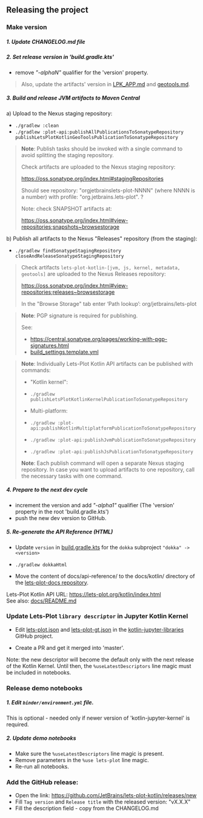 ## Releasing the project

### Make version

##### 1. Update CHANGELOG.md file

##### 2. Set release version in 'build.gradle.kts'

- remove _"-alphaN"_ qualifier for the 'version' property.

> Also, update the artifacts' version in [LPK_APP.md](LPK_APP.md) and [geotools.md](docs/geotools.md).

##### 3. Build and release JVM artifacts to Maven Central

a) Upload to the Nexus staging repository:
        
- `./gradlew :clean`
- `./gradlew :plot-api:publishAllPublicationsToSonatypeRepository publishLetsPlotKotlinGeoToolsPublicationToSonatypeRepository`

> **Note**: Publish tasks should be invoked with a single command to avoid splitting the staging repository.
> 
> Check artifacts are uploaded to the Nexus staging repository:
>
> https://oss.sonatype.org/index.html#stagingRepositories
> 
> Should see repository: "orgjetbrainslets-plot-NNNN" (where NNNN is a number)
> with profile: "org.jetbrains.lets-plot".
?
>
> Note: check SNAPSHOT artifacts at:
>
> https://oss.sonatype.org/index.html#view-repositories;snapshots~browsestorage


b) Publish all artifacts to the Nexus "Releases" repository (from the staging):

- `./gradlew findSonatypeStagingRepository closeAndReleaseSonatypeStagingRepository`

> Check artifacts `lets-plot-kotlin-[jvm, js, kernel, metadata, geotools]` are uploaded to the Nexus Releases repository:
>
> https://oss.sonatype.org/index.html#view-repositories;releases~browsestorage
>
> In the "Browse Storage" tab enter ‘Path lookup’: org/jetbrains/lets-plot


> **Note**: PGP signature is required for publishing.
>
> See:
>
> - https://central.sonatype.org/pages/working-with-pgp-signatures.html
> - [build_settings.template.yml](https://github.com/JetBrains/lets-plot-kotlin/blob/master/build_settings.template.yml)

> **Note**: Individually Lets-Plot Kotlin API artifacts can be published with commands:
>
> - "Kotlin kernel":
>
>  - `./gradlew publishLetsPlotKotlinKernelPublicationToSonatypeRepository`
>
>
> - Multi-platform:
>  - `./gradlew :plot-api:publishKotlinMultiplatformPublicationToSonatypeRepository`
>  - `./gradlew :plot-api:publishJvmPublicationToSonatypeRepository`
>  - `./gradlew :plot-api:publishJsPublicationToSonatypeRepository`
>  
> **Note**: Each publish command will open a separate Nexus staging repository.
> In case you want to upload artifacts to one repository, call the necessary tasks with one command.


##### 4. Prepare to the next dev cycle

- increment the version and add _"-alpha1"_ qualifier (The 'version' property in the root 'build.gradle.kts')
- push the new dev version to GitHub.

##### 5. Re-generate the API Reference (HTML)
   
- Update `version` in [build.gradle.kts](build.gradle.kts) for the `dokka` subproject
  `"dokka" -> <version>`

- `./gradlew dokkaHtml`

- Move the content of docs/api-reference/ to the docs/kotlin/ directory of the [lets-plot-docs repository](https://github.com/JetBrains/lets-plot-docs).

Lets-Plot Kotlin API URL: https://lets-plot.org/kotlin/index.html  
See also: [docs/README.md](https://github.com/JetBrains/lets-plot-kotlin/blob/master/docs/README.md) 


### Update Lets-Plot `library descriptor` in Jupyter Kotlin Kernel

- Edit [lets-plot.json](https://github.com/Kotlin/kotlin-jupyter-libraries/blob/master/lets-plot.json) and 
[lets-plot-gt.json](https://github.com/Kotlin/kotlin-jupyter-libraries/blob/master/lets-plot-gt.json)
in the [kotlin-jupyter-libraries](https://github.com/Kotlin/kotlin-jupyter-libraries) GitHub project.

- Create a PR and get it merged into 'master'.

Note: the new descriptor will become the default only with the next release of the Kotlin Kernel.
Until then, the `%useLatestDescriptors` line magic must be included in notebooks.    

### Release demo notebooks

##### 1. Edit `binder/environment.yml` file.

This is optional - needed only if newer version of 'kotlin-jupyter-kernel' is required.

##### 2. Update demo notebooks

- Make sure the `%useLatestDescriptors` line magic is present.
- Remove parameters in the `%use lets-plot` line magic.
- Re-run all notebooks.

### Add the GitHub release:
 
 * Open the link: https://github.com/JetBrains/lets-plot-kotlin/releases/new
 * Fill `Tag version` and `Release title` with the released version: "vX.X.X"
 * Fill the description field - copy from the CHANGELOG.md
 
